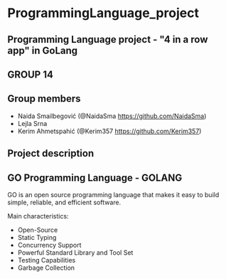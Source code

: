 # ProgrammingLanguage_project

## Programming Language project - "4 in a row app" in GoLang

## GROUP 14 

## Group members
- Naida Smailbegović (@NaidaSma https://github.com/NaidaSma) 
- Lejla Srna 
- Kerim Ahmetspahić (@Kerim357 https://github.com/Kerim357)

## Project description

## GO Programming Language - GOLANG 

GO is an open source programming language that makes it easy to build simple, reliable, and efficient software.

Main characteristics: 
- Open-Source
- Static Typing 
- Concurrency Support
- Powerful Standard Library and Tool Set 
- Testing Capabilities 
- Garbage Collection 

